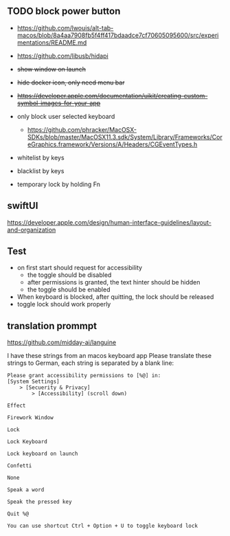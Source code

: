 ## TODO block power button
- https://github.com/lwouis/alt-tab-macos/blob/8a4aa7908fb5f4ff417bdaadce7cf70605095600/src/experimentations/README.md
- https://github.com/libusb/hidapi

- ~~show window on launch~~
- ~~hide docker icon, only need menu bar~~
- ~~https://developer.apple.com/documentation/uikit/creating-custom-symbol-images-for-your-app~~
- only block user selected keyboard
    - https://github.com/phracker/MacOSX-SDKs/blob/master/MacOSX11.3.sdk/System/Library/Frameworks/CoreGraphics.framework/Versions/A/Headers/CGEventTypes.h
- whitelist by keys
- blacklist by keys
- temporary lock by holding Fn



## swiftUI
https://developer.apple.com/design/human-interface-guidelines/layout-and-organization




## Test

* on first start should request for accessibility
    -  the toggle should be disabled
    - after permissions is granted, the text hinter should be hidden
    -  the toggle should be enabled
* When keyboard is blocked, after quitting, the lock should be released
* toggle lock should work properly


## translation prommpt
https://github.com/midday-ai/languine

I have these strings from an macos keyboard app
Please translate these strings to German, each string is separated by a blank line:
```
Please grant accessibility permissions to [%@] in:
[System Settings]
    > [Secuerity & Privacy]
        > [Accessibility] (scroll down)

Effect

Firework Window

Lock

Lock Keyboard

Lock keyboard on launch

Confetti

None

Speak a word

Speak the pressed key

Quit %@

You can use shortcut Ctrl + Option + U to toggle keyboard lock
```